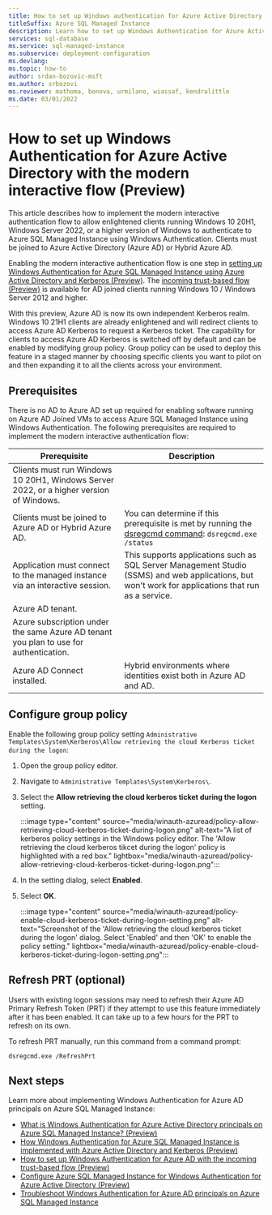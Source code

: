 ```yaml
---
title: How to set up Windows authentication for Azure Active Directory with the modern interactive flow (Preview)
titleSuffix: Azure SQL Managed Instance
description: Learn how to set up Windows Authentication for Azure Active Directory with the modern interactive flow.
services: sql-database
ms.service: sql-managed-instance
ms.subservice: deployment-configuration
ms.devlang: 
ms.topic: how-to
author: srdan-bozovic-msft
ms.author: srbozovi
ms.reviewer: mathoma, bonova, urmilano, wiassaf, kendralittle
ms.date: 03/01/2022
---
```


# How to set up Windows Authentication for Azure Active Directory with the modern interactive flow (Preview)

This article describes how to implement the modern interactive authentication flow to allow enlightened clients running Windows 10 20H1, Windows Server 2022, or a higher version of Windows to authenticate to Azure SQL Managed Instance using Windows Authentication. Clients must be joined to Azure Active Directory (Azure AD) or Hybrid Azure AD.

Enabling the modern interactive authentication flow is one step in [setting up Windows Authentication for Azure SQL Managed Instance using Azure Active Directory and Kerberos (Preview)](winauth-azuread-setup.md). The [incoming trust-based flow (Preview)](winauth-azuread-setup-incoming-trust-based-flow.md) is available for AD joined clients running Windows 10 / Windows Server 2012 and higher.

With this preview, Azure AD is now its own independent Kerberos realm. Windows 10 21H1 clients are already enlightened and will redirect clients to access Azure AD Kerberos to request a Kerberos ticket. The capability for clients to access Azure AD Kerberos is switched off by default and can be enabled by modifying group policy. Group policy can be used to deploy this feature in a staged manner by choosing specific clients you want to pilot on and then expanding it to all the clients across your environment.

## Prerequisites

There is no AD to Azure AD set up required for enabling software running on Azure AD Joined VMs to access Azure SQL Managed Instance using Windows Authentication. The following prerequisites are required to implement the modern interactive authentication flow:

|Prerequisite  |Description  |
|---------|---------|
|Clients must run Windows 10 20H1, Windows Server 2022, or a higher version of Windows. |         |
|Clients must be joined to Azure AD or Hybrid Azure AD. |  You can determine if this prerequisite is met by running the [dsregcmd command](/azure/active-directory/devices/troubleshoot-device-dsregcmd): `dsregcmd.exe /status` |
|Application must connect to the managed instance via an interactive session. | This supports applications such as SQL Server Management Studio (SSMS) and web applications, but won't work for applications that run as a service. |
|Azure AD tenant. |         |
|Azure subscription under the same Azure AD tenant you plan to use for authentication. |         |
|Azure AD Connect installed. | Hybrid environments where identities exist both in Azure AD and AD. |



## Configure group policy

Enable the following group policy setting `Administrative Templates\System\Kerberos\Allow retrieving the cloud Kerberos ticket during the logon`:

1. Open the group policy editor.
1. Navigate to `Administrative Templates\System\Kerberos\`.
1. Select the **Allow retrieving the cloud kerberos ticket during the logon** setting.

    :::image type="content" source="media/winauth-azuread/policy-allow-retrieving-cloud-kerberos-ticket-during-logon.png" alt-text="A list of kerberos policy settings in the Windows policy editor. The 'Allow retrieving the cloud kerberos tikcet during the logon' policy is highlighted with a red box."  lightbox="media/winauth-azuread/policy-allow-retrieving-cloud-kerberos-ticket-during-logon.png":::

1. In the setting dialog, select **Enabled**.
1. Select **OK**.

    :::image type="content" source="media/winauth-azuread/policy-enable-cloud-kerberos-ticket-during-logon-setting.png" alt-text="Screenshot of the 'Allow retrieving the cloud kerberos ticket during the logon' dialog. Select 'Enabled' and then 'OK' to enable the policy setting."  lightbox="media/winauth-azuread/policy-enable-cloud-kerberos-ticket-during-logon-setting.png":::
    
## Refresh PRT (optional)

Users with existing logon sessions may need to refresh their Azure AD Primary Refresh Token (PRT) if they attempt to use this feature immediately after it has been enabled. It can take up to a few hours for the PRT to refresh on its own.

To refresh PRT manually, run this command from a command prompt:

``` dos
dsregcmd.exe /RefreshPrt
```

## Next steps

Learn more about implementing Windows Authentication for Azure AD principals on Azure SQL Managed Instance:

- [What is Windows Authentication for Azure Active Directory principals on Azure SQL Managed Instance? (Preview)](winauth-azuread-overview.md)
- [How Windows Authentication for Azure SQL Managed Instance is implemented with Azure Active Directory and Kerberos (Preview)](winauth-implementation-aad-kerberos.md)
- [How to set up Windows Authentication for Azure AD with the incoming trust-based flow (Preview)](winauth-azuread-setup-incoming-trust-based-flow.md)
- [Configure Azure SQL Managed Instance for Windows Authentication for Azure Active Directory (Preview)](winauth-azuread-kerberos-managed-instance.md)
- [Troubleshoot Windows Authentication for Azure AD principals on Azure SQL Managed Instance](winauth-azuread-troubleshoot.md)
